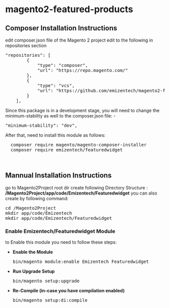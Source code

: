 # magento2-featured-products

<h2>Composer Installation Instructions</h2>
edit composer.json file of the Magento 2 project
edit to the following in repositories section 
<pre>
"repositories": [
        {
            "type": "composer",
            "url": "https://repo.magento.com/"
        },
        {
            "type": "vcs",
            "url": "https://github.com/emizentech/magento2-featured-products/"
        }
    ],
</pre>

Since this package is in a development stage, you will need to change the minimum-stability as well to the composer.json file: -
<pre>
"minimum-stability": "dev",
</pre>

After that, need to install this module as follows:
<pre>
  composer require magento/magento-composer-installer
  composer require emizentech/featuredwidget
</pre>


<br/>
<h2> Mannual Installation Instructions</h2>
go to Magento2Project root dir 
create following Directory Structure :<br/>
<strong>/Magento2Project/app/code/Emizentech/Featuredwidget</strong>
you can also create by following command:
<pre>
cd /Magento2Project
mkdir app/code/Emizentech
mkdir app/code/Emizentech/Featuredwidget
</pre>



<h3> Enable Emizentech/Featuredwidget Module</h3>
to Enable this module you need to follow these steps:

<ul>
<li>
<strong>Enable the Module</strong>
<pre>bin/magento module:enable Emizentech_Featuredwidget</pre></li>
<li>
<strong>Run Upgrade Setup</strong>
<pre>bin/magento setup:upgrade</pre></li>
<li>
<strong>Re-Compile (in-case you have compilation enabled)</strong>
	<pre>bin/magento setup:di:compile</pre>
</li>
</ul>


